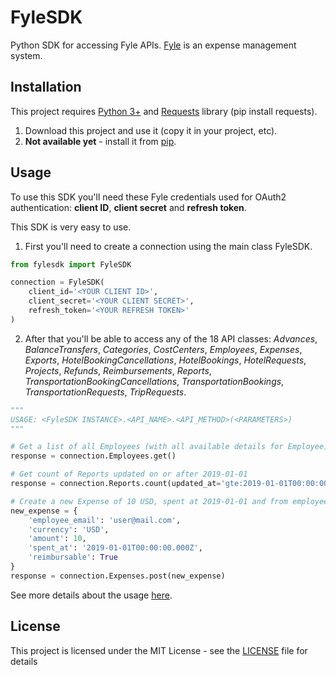 # FyleSDK

Python SDK for accessing Fyle APIs. [Fyle](https://www.fylehq.com/) is an expense management system.

## Installation

This project requires [Python 3+](https://www.python.org/downloads/) and [Requests](https://pypi.org/project/requests/) library (pip install requests).

1. Download this project and use it (copy it in your project, etc).
2. **Not available yet** - install it from [pip](https://pypi.org).

## Usage

To use this SDK you'll need these Fyle credentials used for OAuth2 authentication: **client ID**, **client secret** and **refresh token**.

This SDK is very easy to use.
1. First you'll need to create a connection using the main class FyleSDK.
```python
from fylesdk import FyleSDK

connection = FyleSDK(
    client_id='<YOUR CLIENT ID>',
    client_secret='<YOUR CLIENT SECRET>',
    refresh_token='<YOUR REFRESH TOKEN>'
)
```
2. After that you'll be able to access any of the 18 API classes: *Advances*, *BalanceTransfers*, *Categories*, *CostCenters*, *Employees*, *Expenses*, *Exports*, *HotelBookingCancellations*, *HotelBookings*, *HotelRequests*, *Projects*, *Refunds*, *Reimbursements*, *Reports*, *TransportationBookingCancellations*, *TransportationBookings*, *TransportationRequests*, *TripRequests*.
```python
"""
USAGE: <FyleSDK INSTANCE>.<API_NAME>.<API_METHOD>(<PARAMETERS>)
"""

# Get a list of all Employees (with all available details for Employee)
response = connection.Employees.get()

# Get count of Reports updated on or after 2019-01-01
response = connection.Reports.count(updated_at='gte:2019-01-01T00:00:00.000Z')

# Create a new Expense of 10 USD, spent at 2019-01-01 and from employee with email user@mail.com
new_expense = {
    'employee_email': 'user@mail.com',
    'currency': 'USD',
    'amount': 10,
    'spent_at': '2019-01-01T00:00:00.000Z',
    'reimbursable': True
}
response = connection.Expenses.post(new_expense)
```

See more details about the usage [here](docs/Home.md).

## License

This project is licensed under the MIT License - see the [LICENSE](LICENSE) file for details